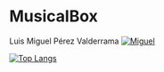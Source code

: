 # MusicalBox
Luis Miguel Pérez Valderrama
[![Miguel](https://github-readme-stats.vercel.app/api?username=miguellperezzv)](https://github.com/miguellperezzv/github-readme-stats)

[![Top Langs](https://github-readme-stats.vercel.app/api/top-langs/?username=miguellperezzv&layout=compact)](https://github.com/miguellperezzv/github-readme-stats)


